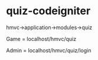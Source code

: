# quiz-codeigniter

hmvc->application->modules->quiz

Game = localhost/hmvc/quiz

Admin = localhost/hmvc/quiz/login
